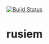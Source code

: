 [![Build Status](https://travis-ci.org/ainich/rusiem_test.svg?branch=master)](https://travis-ci.org/ainich/rusiem_test)

# rusiem
